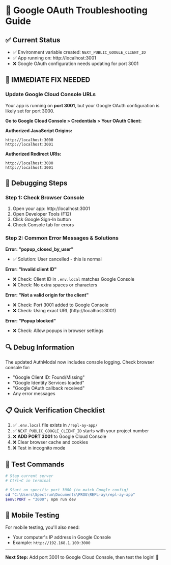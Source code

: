 # 🔧 Google OAuth Troubleshooting Guide

## ✅ Current Status
- ✅ Environment variable created: `NEXT_PUBLIC_GOOGLE_CLIENT_ID` 
- ✅ App running on: http://localhost:3001
- ❌ Google OAuth configuration needs updating for port 3001

## 🚨 **IMMEDIATE FIX NEEDED**

### **Update Google Cloud Console URLs**

Your app is running on **port 3001**, but your Google OAuth configuration is likely set for port 3000.

**Go to Google Cloud Console > Credentials > Your OAuth Client:**

**Authorized JavaScript Origins:**
```
http://localhost:3000
http://localhost:3001
```

**Authorized Redirect URIs:**
```
http://localhost:3000
http://localhost:3001
```

## 🐛 **Debugging Steps**

### **Step 1: Check Browser Console**
1. Open your app: http://localhost:3001
2. Open Developer Tools (F12)
3. Click Google Sign-In button
4. Check Console tab for errors

### **Step 2: Common Error Messages & Solutions**

**Error: "popup_closed_by_user"**
- ✅ Solution: User cancelled - this is normal

**Error: "Invalid client ID"**
- ❌ Check: Client ID in `.env.local` matches Google Console
- ❌ Check: No extra spaces or characters

**Error: "Not a valid origin for the client"**
- ❌ Check: Port 3001 added to Google Console
- ❌ Check: Using exact URL (http://localhost:3001)

**Error: "Popup blocked"**
- ❌ Check: Allow popups in browser settings

## 🔍 **Debug Information**

The updated AuthModal now includes console logging. Check browser console for:
- "Google Client ID: Found/Missing"
- "Google Identity Services loaded" 
- "Google OAuth callback received"
- Any error messages

## 📋 **Quick Verification Checklist**

1. ✅ `.env.local` file exists in `/repl-ay-app/`
2. ✅ `NEXT_PUBLIC_GOOGLE_CLIENT_ID` starts with your project number
3. ❌ **ADD PORT 3001** to Google Cloud Console
4. ❌ Clear browser cache and cookies
5. ❌ Test in incognito mode

## 🚀 **Test Commands**

```powershell
# Stop current server
# Ctrl+C in terminal

# Start on specific port 3000 (to match Google config)
cd "C:\Users\Spectrum\Documents\PROG\REPL-ay\repl-ay-app"
$env:PORT = "3000"; npm run dev
```

## 📱 **Mobile Testing**
For mobile testing, you'll also need:
- Your computer's IP address in Google Console
- Example: `http://192.168.1.100:3000`

---

**Next Step:** Add port 3001 to Google Cloud Console, then test the login! 🚀